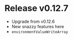 # Release v0.12.7

- Upgrade from v0.12.6
- New snazzy features here
- `environmentValueWriteArray`

